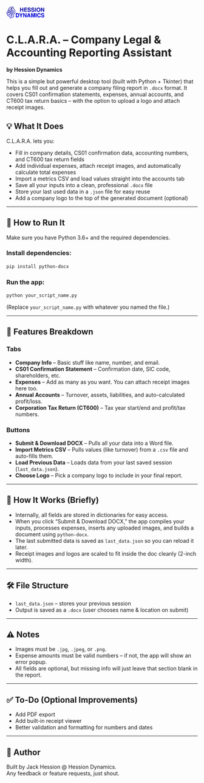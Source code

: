 <p align="left">
  <img src="https://raw.githubusercontent.com/Hession-Dynamics/Hession-Dynamics/refs/heads/main/Hession-Dynamics-Logo_cropped_gradient.png" alt="Hession Dynamics Logo" width="100" style="vertical-align:middle; margin-right:10px;">
</p>

# C.L.A.R.A. – Company Legal & Accounting Reporting Assistant  
**by Hession Dynamics**

This is a simple but powerful desktop tool (built with Python + Tkinter) that helps you fill out and generate a company filing report in `.docx` format. It covers CS01 confirmation statements, expenses, annual accounts, and CT600 tax return basics – with the option to upload a logo and attach receipt images.

## 💡 What It Does

C.L.A.R.A. lets you:

- Fill in company details, CS01 confirmation data, accounting numbers, and CT600 tax return fields
- Add individual expenses, attach receipt images, and automatically calculate total expenses
- Import a metrics CSV and load values straight into the accounts tab
- Save all your inputs into a clean, professional `.docx` file
- Store your last used data in a `.json` file for easy reuse
- Add a company logo to the top of the generated document (optional)

---

## 🔧 How to Run It

Make sure you have Python 3.6+ and the required dependencies.

### Install dependencies:
```bash
pip install python-docx
```

### Run the app:
```bash
python your_script_name.py
```

(Replace `your_script_name.py` with whatever you named the file.)

---

## 📂 Features Breakdown

### Tabs
- **Company Info** – Basic stuff like name, number, and email.
- **CS01 Confirmation Statement** – Confirmation date, SIC code, shareholders, etc.
- **Expenses** – Add as many as you want. You can attach receipt images here too.
- **Annual Accounts** – Turnover, assets, liabilities, and auto-calculated profit/loss.
- **Corporation Tax Return (CT600)** – Tax year start/end and profit/tax numbers.

### Buttons
- **Submit & Download DOCX** – Pulls all your data into a Word file.
- **Import Metrics CSV** – Pulls values (like turnover) from a `.csv` file and auto-fills them.
- **Load Previous Data** – Loads data from your last saved session (`last_data.json`).
- **Choose Logo** – Pick a company logo to include in your final report.

---

## 🧠 How It Works (Briefly)

- Internally, all fields are stored in dictionaries for easy access.
- When you click “Submit & Download DOCX,” the app compiles your inputs, processes expenses, inserts any uploaded images, and builds a document using `python-docx`.
- The last submitted data is saved as `last_data.json` so you can reload it later.
- Receipt images and logos are scaled to fit inside the doc cleanly (2-inch width).

---

## 🛠 File Structure

- `last_data.json` – stores your previous session
- Output is saved as a `.docx` (user chooses name & location on submit)

---

## ⚠️ Notes

- Images must be `.jpg`, `.jpeg`, or `.png`.
- Expense amounts must be valid numbers – if not, the app will show an error popup.
- All fields are optional, but missing info will just leave that section blank in the report.

---

## ✅ To-Do (Optional Improvements)

- Add PDF export
- Add built-in receipt viewer
- Better validation and formatting for numbers and dates

---

## 📣 Author

Built by Jack Hession @ Hession Dynamics.  
Any feedback or feature requests, just shout.